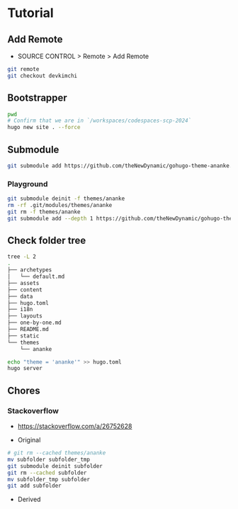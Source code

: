# Tutorial 

## Add Remote  

- SOURCE CONTROL > Remote > Add Remote  

```bash
git remote  
git checkout devkimchi
```

## Bootstrapper  

```bash
pwd
# Confirm that we are in `/workspaces/codespaces-scp-2024`
hugo new site . --force
```

## Submodule

```bash
git submodule add https://github.com/theNewDynamic/gohugo-theme-ananke.git themes/ananke
```

### Playground

```bash
git submodule deinit -f themes/ananke
rm -rf .git/modules/themes/ananke
git rm -f themes/ananke
git submodule add --depth 1 https://github.com/theNewDynamic/gohugo-theme-ananke.git themes/ananke
```

## Check folder tree

```bash
tree -L 2
.
├── archetypes
│   └── default.md
├── assets
├── content
├── data
├── hugo.toml
├── i18n
├── layouts
├── one-by-one.md
├── README.md
├── static
└── themes
    └── ananke
```

```bash
echo "theme = 'ananke'" >> hugo.toml
hugo server
```

## Chores

### Stackoverflow

- <https://stackoverflow.com/a/26752628>  

- Original  

```bash  
# git rm --cached themes/ananke
mv subfolder subfolder_tmp
git submodule deinit subfolder
git rm --cached subfolder
mv subfolder_tmp subfolder
git add subfolder
```  

- Derived  

```
